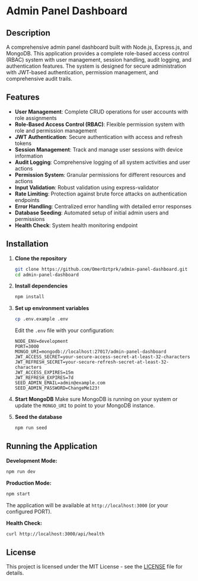 # Admin Panel Dashboard

## Description

A comprehensive admin panel dashboard built with Node.js, Express.js, and MongoDB. This application provides a complete role-based access control (RBAC) system with user management, session handling, audit logging, and authentication features. The system is designed for secure administration with JWT-based authentication, permission management, and comprehensive audit trails.

## Features

- **User Management**: Complete CRUD operations for user accounts with role assignments
- **Role-Based Access Control (RBAC)**: Flexible permission system with role and permission management
- **JWT Authentication**: Secure authentication with access and refresh tokens
- **Session Management**: Track and manage user sessions with device information
- **Audit Logging**: Comprehensive logging of all system activities and user actions
- **Permission System**: Granular permissions for different resources and actions
- **Input Validation**: Robust validation using express-validator
- **Rate Limiting**: Protection against brute force attacks on authentication endpoints
- **Error Handling**: Centralized error handling with detailed error responses
- **Database Seeding**: Automated setup of initial admin users and permissions
- **Health Check**: System health monitoring endpoint

## Installation

1. **Clone the repository**
   ```bash
   git clone https://github.com/OmerOztprk/admin-panel-dashboard.git
   cd admin-panel-dashboard
   ```

2. **Install dependencies**
   ```bash
   npm install
   ```

3. **Set up environment variables**
   ```bash
   cp .env.example .env
   ```
   Edit the `.env` file with your configuration:
   ```env
   NODE_ENV=development
   PORT=3000
   MONGO_URI=mongodb://localhost:27017/admin-panel-dashboard
   JWT_ACCESS_SECRET=your-secure-access-secret-at-least-32-characters
   JWT_REFRESH_SECRET=your-secure-refresh-secret-at-least-32-characters
   JWT_ACCESS_EXPIRES=15m
   JWT_REFRESH_EXPIRES=7d
   SEED_ADMIN_EMAIL=admin@example.com
   SEED_ADMIN_PASSWORD=ChangeMe123!
   ```

4. **Start MongoDB**
   Make sure MongoDB is running on your system or update the `MONGO_URI` to point to your MongoDB instance.

5. **Seed the database**
   ```bash
   npm run seed
   ```

## Running the Application

**Development Mode:**
```bash
npm run dev
```

**Production Mode:**
```bash
npm start
```

The application will be available at `http://localhost:3000` (or your configured PORT).

**Health Check:**
```bash
curl http://localhost:3000/api/health
```

## License

This project is licensed under the MIT License - see the [LICENSE](LICENSE) file for details.
